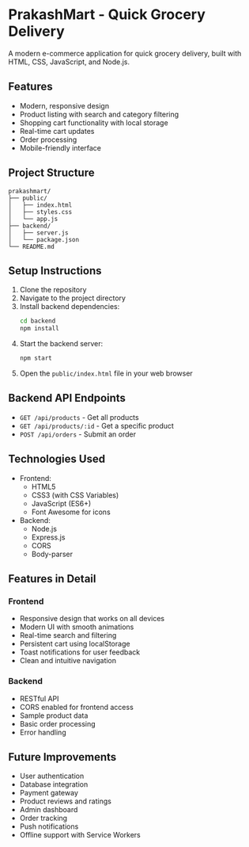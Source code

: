 # PrakashMart - Quick Grocery Delivery

A modern e-commerce application for quick grocery delivery, built with HTML, CSS, JavaScript, and Node.js.

## Features

- Modern, responsive design
- Product listing with search and category filtering
- Shopping cart functionality with local storage
- Real-time cart updates
- Order processing
- Mobile-friendly interface

## Project Structure

```
prakashmart/
├── public/
│   ├── index.html
│   ├── styles.css
│   └── app.js
├── backend/
│   ├── server.js
│   └── package.json
└── README.md
```

## Setup Instructions

1. Clone the repository
2. Navigate to the project directory
3. Install backend dependencies:
   ```bash
   cd backend
   npm install
   ```
4. Start the backend server:
   ```bash
   npm start
   ```
5. Open the `public/index.html` file in your web browser

## Backend API Endpoints

- `GET /api/products` - Get all products
- `GET /api/products/:id` - Get a specific product
- `POST /api/orders` - Submit an order

## Technologies Used

- Frontend:
  - HTML5
  - CSS3 (with CSS Variables)
  - JavaScript (ES6+)
  - Font Awesome for icons
- Backend:
  - Node.js
  - Express.js
  - CORS
  - Body-parser

## Features in Detail

### Frontend
- Responsive design that works on all devices
- Modern UI with smooth animations
- Real-time search and filtering
- Persistent cart using localStorage
- Toast notifications for user feedback
- Clean and intuitive navigation

### Backend
- RESTful API
- CORS enabled for frontend access
- Sample product data
- Basic order processing
- Error handling

## Future Improvements

- User authentication
- Database integration
- Payment gateway
- Product reviews and ratings
- Admin dashboard
- Order tracking
- Push notifications
- Offline support with Service Workers 